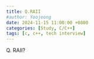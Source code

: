 ```yaml
---
title: Q.RAII
#author: Yoojeong
date: 2024-11-15 11:00:00 +0800
categories: [Study, C/C++]
tags: [c, c++, tech interview]
---
```



Q. RAII?  
  